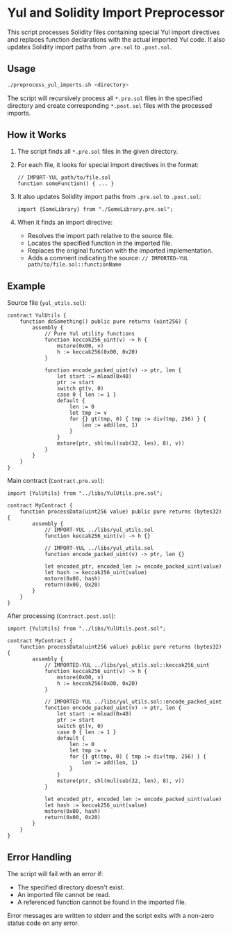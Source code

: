 # Yul and Solidity Import Preprocessor

This script processes Solidity files containing special Yul import directives and replaces function declarations with the actual imported Yul code. It also updates Solidity import paths from `.pre.sol` to `.post.sol`.

## Usage

```bash
./preprocess_yul_imports.sh <directory>
```

The script will recursively process all `*.pre.sol` files in the specified directory and create corresponding `*.post.sol` files with the processed imports.

## How it Works

1. The script finds all `*.pre.sol` files in the given directory.
2. For each file, it looks for special import directives in the format:
   ```solidity
   // IMPORT-YUL path/to/file.sol
   function someFunction() { ... }
   ```
3. It also updates Solidity import paths from `.pre.sol` to `.post.sol`:
   ```solidity
   import {SomeLibrary} from "./SomeLibrary.pre.sol";
   ```

4. When it finds an import directive:
   - Resolves the import path relative to the source file.
   - Locates the specified function in the imported file.
   - Replaces the original function with the imported implementation.
   - Adds a comment indicating the source: `// IMPORTED-YUL path/to/file.sol::functionName`

## Example

Source file (`yul_utils.sol`):
```solidity
contract YulUtils {
    function doSomething() public pure returns (uint256) {
        assembly {
            // Pure Yul utility functions
            function keccak256_uint(v) -> h {
                mstore(0x00, v)
                h := keccak256(0x00, 0x20)
            }
            
            function encode_packed_uint(v) -> ptr, len {
                let start := mload(0x40)
                ptr := start
                switch gt(v, 0)
                case 0 { len := 1 }
                default {
                    len := 0
                    let tmp := v
                    for {} gt(tmp, 0) { tmp := div(tmp, 256) } {
                        len := add(len, 1)
                    }
                }
                mstore(ptr, shl(mul(sub(32, len), 8), v))
            }
        }
    }
}
```

Main contract (`Contract.pre.sol`):
```solidity
import {YulUtils} from "../libs/YulUtils.pre.sol";

contract MyContract {
    function processData(uint256 value) public pure returns (bytes32) {
        assembly {
            // IMPORT-YUL ../libs/yul_utils.sol
            function keccak256_uint(v) -> h {}
            
            // IMPORT-YUL ../libs/yul_utils.sol  
            function encode_packed_uint(v) -> ptr, len {}
            
            let encoded_ptr, encoded_len := encode_packed_uint(value)
            let hash := keccak256_uint(value)
            mstore(0x00, hash)
            return(0x00, 0x20)
        }
    }
}
```

After processing (`Contract.post.sol`):
```solidity
import {YulUtils} from "../libs/YulUtils.post.sol";

contract MyContract {
    function processData(uint256 value) public pure returns (bytes32) {
        assembly {
            // IMPORTED-YUL ../libs/yul_utils.sol::keccak256_uint
            function keccak256_uint(v) -> h {
                mstore(0x00, v)
                h := keccak256(0x00, 0x20)
            }
            
            // IMPORTED-YUL ../libs/yul_utils.sol::encode_packed_uint
            function encode_packed_uint(v) -> ptr, len {
                let start := mload(0x40)
                ptr := start
                switch gt(v, 0)
                case 0 { len := 1 }
                default {
                    len := 0
                    let tmp := v
                    for {} gt(tmp, 0) { tmp := div(tmp, 256) } {
                        len := add(len, 1)
                    }
                }
                mstore(ptr, shl(mul(sub(32, len), 8), v))
            }
            
            let encoded_ptr, encoded_len := encode_packed_uint(value)
            let hash := keccak256_uint(value)
            mstore(0x00, hash)
            return(0x00, 0x20)
        }
    }
}
```

## Error Handling

The script will fail with an error if:
- The specified directory doesn't exist.
- An imported file cannot be read.
- A referenced function cannot be found in the imported file.

Error messages are written to stderr and the script exits with a non-zero status code on any error.
